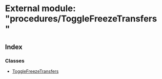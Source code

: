 # External module: "procedures/ToggleFreezeTransfers"

## Index

### Classes

- [ToggleFreezeTransfers](../classes/_procedures_togglefreezetransfers_.togglefreezetransfers.md)
